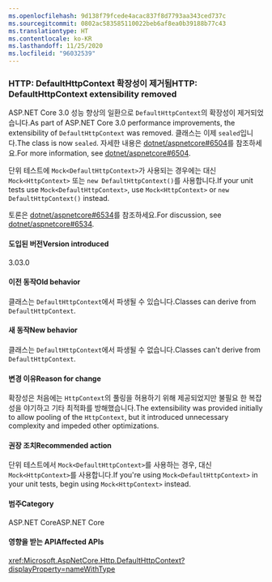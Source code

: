 ```yaml
---
ms.openlocfilehash: 9d138f79fcede4acac837f8d7793aa343ced737c
ms.sourcegitcommit: 0802ac583585110022beb6af8ea0b39188b77c43
ms.translationtype: HT
ms.contentlocale: ko-KR
ms.lasthandoff: 11/25/2020
ms.locfileid: "96032539"
---
```

### <a name="http-defaulthttpcontext-extensibility-removed"></a><span data-ttu-id="2b899-101">HTTP: DefaultHttpContext 확장성이 제거됨</span><span class="sxs-lookup"><span data-stu-id="2b899-101">HTTP: DefaultHttpContext extensibility removed</span></span>

<span data-ttu-id="2b899-102">ASP.NET Core 3.0 성능 향상의 일환으로 `DefaultHttpContext`의 확장성이 제거되었습니다.</span><span class="sxs-lookup"><span data-stu-id="2b899-102">As part of ASP.NET Core 3.0 performance improvements, the extensibility of `DefaultHttpContext` was removed.</span></span> <span data-ttu-id="2b899-103">클래스는 이제 `sealed`입니다.</span><span class="sxs-lookup"><span data-stu-id="2b899-103">The class is now `sealed`.</span></span> <span data-ttu-id="2b899-104">자세한 내용은 [dotnet/aspnetcore#6504](https://github.com/dotnet/aspnetcore/pull/6504)를 참조하세요.</span><span class="sxs-lookup"><span data-stu-id="2b899-104">For more information, see [dotnet/aspnetcore#6504](https://github.com/dotnet/aspnetcore/pull/6504).</span></span>

<span data-ttu-id="2b899-105">단위 테스트에 `Mock<DefaultHttpContext>`가 사용되는 경우에는 대신 `Mock<HttpContext>` 또는 `new DefaultHttpContext()`를 사용합니다.</span><span class="sxs-lookup"><span data-stu-id="2b899-105">If your unit tests use `Mock<DefaultHttpContext>`, use `Mock<HttpContext>` or `new DefaultHttpContext()` instead.</span></span>

<span data-ttu-id="2b899-106">토론은 [dotnet/aspnetcore#6534](https://github.com/dotnet/aspnetcore/issues/6534)를 참조하세요.</span><span class="sxs-lookup"><span data-stu-id="2b899-106">For discussion, see [dotnet/aspnetcore#6534](https://github.com/dotnet/aspnetcore/issues/6534).</span></span>

#### <a name="version-introduced"></a><span data-ttu-id="2b899-107">도입된 버전</span><span class="sxs-lookup"><span data-stu-id="2b899-107">Version introduced</span></span>

<span data-ttu-id="2b899-108">3.0</span><span class="sxs-lookup"><span data-stu-id="2b899-108">3.0</span></span>

#### <a name="old-behavior"></a><span data-ttu-id="2b899-109">이전 동작</span><span class="sxs-lookup"><span data-stu-id="2b899-109">Old behavior</span></span>

<span data-ttu-id="2b899-110">클래스는 `DefaultHttpContext`에서 파생될 수 있습니다.</span><span class="sxs-lookup"><span data-stu-id="2b899-110">Classes can derive from `DefaultHttpContext`.</span></span>

#### <a name="new-behavior"></a><span data-ttu-id="2b899-111">새 동작</span><span class="sxs-lookup"><span data-stu-id="2b899-111">New behavior</span></span>

<span data-ttu-id="2b899-112">클래스는 `DefaultHttpContext`에서 파생될 수 없습니다.</span><span class="sxs-lookup"><span data-stu-id="2b899-112">Classes can't derive from `DefaultHttpContext`.</span></span>

#### <a name="reason-for-change"></a><span data-ttu-id="2b899-113">변경 이유</span><span class="sxs-lookup"><span data-stu-id="2b899-113">Reason for change</span></span>

<span data-ttu-id="2b899-114">확장성은 처음에는 `HttpContext`의 풀링을 허용하기 위해 제공되었지만 불필요 한 복잡성을 야기하고 기타 최적화를 방해했습니다.</span><span class="sxs-lookup"><span data-stu-id="2b899-114">The extensibility was provided initially to allow pooling of the `HttpContext`, but it introduced unnecessary complexity and impeded other optimizations.</span></span>

#### <a name="recommended-action"></a><span data-ttu-id="2b899-115">권장 조치</span><span class="sxs-lookup"><span data-stu-id="2b899-115">Recommended action</span></span>

<span data-ttu-id="2b899-116">단위 테스트에서 `Mock<DefaultHttpContext>`를 사용하는 경우, 대신 `Mock<HttpContext>`를 사용합니다.</span><span class="sxs-lookup"><span data-stu-id="2b899-116">If you're using `Mock<DefaultHttpContext>` in your unit tests, begin using `Mock<HttpContext>` instead.</span></span>

#### <a name="category"></a><span data-ttu-id="2b899-117">범주</span><span class="sxs-lookup"><span data-stu-id="2b899-117">Category</span></span>

<span data-ttu-id="2b899-118">ASP.NET Core</span><span class="sxs-lookup"><span data-stu-id="2b899-118">ASP.NET Core</span></span>

#### <a name="affected-apis"></a><span data-ttu-id="2b899-119">영향을 받는 API</span><span class="sxs-lookup"><span data-stu-id="2b899-119">Affected APIs</span></span>

<xref:Microsoft.AspNetCore.Http.DefaultHttpContext?displayProperty=nameWithType>

<!--

#### Affected APIs

`T:Microsoft.AspNetCore.Http.DefaultHttpContext`

-->
